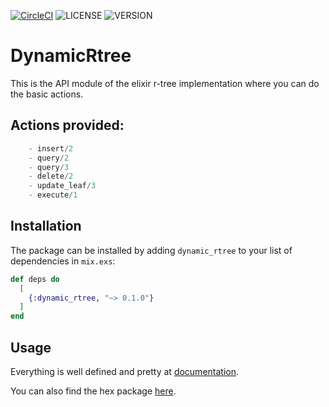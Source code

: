 [![CircleCI](https://circleci.com/gh/windfish-studio/dynamic-rtree/tree/master.svg?style=svg)](https://circleci.com/gh/windfish-studio/dynamic-rtree/tree/master)
![LICENSE](https://img.shields.io/hexpm/l/dynamic_rtree)
![VERSION](https://img.shields.io/hexpm/v/dynamic_rtree)
# DynamicRtree

 This is the API module of the elixir r-tree implementation where you can do the basic actions.

  ## Actions provided:
  ```elixir
      - insert/2
      - query/2
      - query/3
      - delete/2
      - update_leaf/3
      - execute/1
   ```

## Installation

The package can be installed
by adding `dynamic_rtree` to your list of dependencies in `mix.exs`:

```elixir
def deps do
  [
    {:dynamic_rtree, "~> 0.1.0"}
  ]
end
```
## Usage

Everything is well defined and pretty at [documentation](https://hexdocs.pm/dynamic_rtree/0.1.0/Drtree.html).

You can also find the hex package [here](https://hex.pm/packages/dynamic_rtree/0.1.0).


